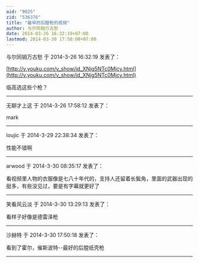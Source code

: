 ```yaml
---
aid: "9025"
zid: "536376"
title: "最早的后膛枪的视频"
author: 与尔同销万古愁
date: 2014-03-26 16:32:19+07:00
lastmod: 2014-03-30 17:50:00+07:00
---
```


与尔同销万古愁 于 2014-3-26 16:32:19 发表了：

[http://v.youku.com/v_show/id_XNjg5NTc0Mjcy.html](http://v.youku.com/v_show/id_XNjg5NTc0Mjcy.html)

临高选这些个枪？

---

无聊才上这 于 2014-3-26 17:58:12 发表了：

mark

---

loujic 于 2014-3-29 22:38:34 发表了：

性能不错啊

---

arwood 于 2014-3-30 08:35:17 发表了：

看视频里人物的衣服像是七八十年代的，支持人还留着长鬓角，里面的武器出现的挺多，有些没见过，要是有字幕就更好了

---

笑看风云淡 于 2014-3-30 13:29:13 发表了：

看样子好像是德雷泽枪

---

沙赫特 于 2014-3-30 17:50:18 发表了：

看到了霍尔，催斯波特--最好的后膛纸壳枪

---
